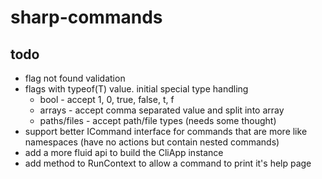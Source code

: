 # sharp-commands

## todo
* flag not found validation
* flags with typeof(T) value. initial special type handling
  * bool - accept 1, 0, true, false, t, f
  * arrays - accept comma separated value and split into array
  * paths/files - accept path/file types (needs some thought)
* support better ICommand interface for commands that are more like namespaces (have no actions but contain nested commands)
* add a more fluid api to build the CliApp instance
* add method to RunContext to allow a command to print it's help page
